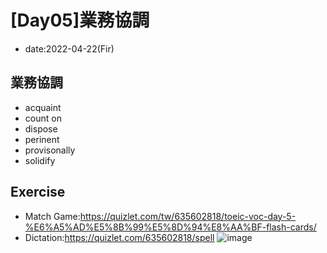 # [Day05]業務協調
* date:2022-04-22(Fir)

## 業務協調
* acquaint
* count on
* dispose
* perinent
* provisonally
* solidify

## Exercise

* Match Game:https://quizlet.com/tw/635602818/toeic-voc-day-5-%E6%A5%AD%E5%8B%99%E5%8D%94%E8%AA%BF-flash-cards/
* Dictation:https://quizlet.com/635602818/spell
![image](https://user-images.githubusercontent.com/16321107/164750147-4fad477d-6b2f-4d6e-b49d-573c5710f0f6.png)


